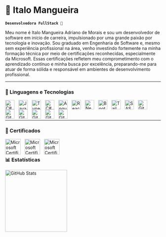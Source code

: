 # 👾 Italo Mangueira

**`Desenvolvedora FullStack 🤖`**

Meu nome é Italo Mangueira Adriano de Morais e sou um desenvolvedor de software em início de carreira, impulsionado por uma grande paixão por tecnologia e inovação. Sou graduado em Engenharia de Software e, mesmo sem experiência profissional na área, venho investindo fortemente na minha formação técnica por meio de certificações reconhecidas, especialmente da Microsoft. Essas certificações refletem meu comprometimento com o aprendizado contínuo e minha busca por excelência, preparando-me para atuar de forma sólida e responsável em ambientes de desenvolvimento profissional.

---

### 🤖 Linguagens e Tecnologias

<img 
    align="left" 
    alt="C#" 
    title="C#"
    width="30px" 
    style="padding-right: 10px;" 
    src="https://cdn.jsdelivr.net/gh/devicons/devicon@latest/icons/csharp/csharp-original.svg" 
/>
<img 
    align="left" 
    alt="JavaScript" 
    title="JavaScript"
    width="30px" 
    style="padding-right: 10px;" 
    src="https://cdn.jsdelivr.net/gh/devicons/devicon@latest/icons/javascript/javascript-original.svg" 
/>
<img 
    align="left" 
    alt="TypeScript"
    title="TypeScript" 
    width="30px" 
    style="padding-right: 10px;" 
    src="https://cdn.jsdelivr.net/gh/devicons/devicon@latest/icons/typescript/typescript-original.svg" 
/>
<img 
    align="left" 
    alt="C#" 
    title="C#"
    width="30px" 
    style="padding-right: 10px;" 
    src="https://cdn.jsdelivr.net/gh/devicons/devicon@latest/icons/dotnetcore/dotnetcore-original.svg" 
/>
<img 
    align="left" 
    alt="Angular"
    title="Angular" 
    width="30px" 
    style="padding-right: 10px;" 
    src="https://cdn.jsdelivr.net/gh/devicons/devicon@latest/icons/angular/angular-original.svg"
/>

<img 
    align="left" 
    alt="React"
    title="React" 
    width="30px" 
    style="padding-right: 10px;" 
    src="https://cdn.jsdelivr.net/gh/devicons/devicon@latest/icons/react/react-original.svg" 
/>
<img 
    align="left" 
    alt="Next.js" 
    title="Next.js"
    width="30px" 
    style="padding-right: 10px;" 
    src="https://cdn.jsdelivr.net/gh/devicons/devicon@latest/icons/nextjs/nextjs-original.svg" 
/>
<img 
    align="left" 
    alt="Bootstrap"
    title="Bootstrap" 
    width="30px" 
    style="padding-right: 10px;" 
    src="https://cdn.jsdelivr.net/gh/devicons/devicon@latest/icons/bootstrap/bootstrap-original.svg" 
/>
<img 
    align="left" 
    alt="Tailwind" 
    title="Tailwind"
    width="30px" 
    style="padding-right: 10px;" 
    src="https://cdn.jsdelivr.net/gh/devicons/devicon@latest/icons/tailwindcss/tailwindcss-original.svg" 
/>
<img 
    align="left" 
    alt="SASS" 
    title="SASS"
    width="30px" 
    style="padding-right: 10px;" 
    src="https://cdn.jsdelivr.net/gh/devicons/devicon@latest/icons/sass/sass-original.svg" 
/>
<img 
    align="left" 
    alt="Git" 
    title="Git"
    width="30px" 
    style="padding-right: 10px;" 
    src="https://cdn.jsdelivr.net/gh/devicons/devicon@latest/icons/git/git-original.svg" 
/>
<img
align="left"
alt="Git"
title="Git"
width="30px"
style="padding-right: 10px;"
src="https://cdn.jsdelivr.net/gh/devicons/devicon@latest/icons/docker/docker-original-wordmark.svg"
/>
<img
align="left"
alt="Git"
title="Git"
width="30px"
style="padding-right: 10px;"
src="https://cdn.jsdelivr.net/gh/devicons/devicon@latest/icons/rabbitmq/rabbitmq-original.svg"
/>
<img
align="left"
alt="Git"
title="Git"
width="30px"
style="padding-right: 10px;"
src="https://cdn.jsdelivr.net/gh/devicons/devicon@latest/icons/microsoftsqlserver/microsoftsqlserver-original-wordmark.svg"
/>
<img
align="left"
alt="Git"
title="Git"
width="30px"
style="padding-right: 10px;"
src="https://cdn.jsdelivr.net/gh/devicons/devicon@latest/icons/mysql/mysql-original-wordmark.svg"
/>
<img
align="left"
alt="Git"
title="Git"
width="30px"
style="padding-right: 10px;"
src="https://cdn.jsdelivr.net/gh/devicons/devicon@latest/icons/mongodb/mongodb-plain-wordmark.svg"
/>

<br/>
<br/>
<br/>

---

### 💼 Certificados

<a href="https://learn.microsoft.com/api/credentials/share/pt-br/ITALOMANGUEIRA-3775/E7AB24DF2D586F?sharingId=20CF814CF5009016">
<img
align="left"
alt="Microsoft Certified: Security, Compliance, and Identity Fundamentals"
title="Microsoft Certified: Security, Compliance, and Identity Fundamentals"
width="50px"
style="padding-right: 10px;"
src="https://learn.microsoft.com/media/learn/certification/badges/microsoft-certified-fundamentals-badge.svg?branch=main"
/>
</a>

<a href="https://www.credly.com/badges/9e3b33bf-347e-4dc2-8a92-5de7f30f2a4b/linked_in_profile">
<img
align="left"
alt="Microsoft Certified: Azure AI Fundamentals"
title="Microsoft Certified: Azure AI Fundamentals"
width="50px"
style="padding-right: 10px;"
src="https://learn.microsoft.com/media/learn/certification/badges/microsoft-certified-fundamentals-badge.svg?branch=main"
/>
</a>

<a href="https://www.credly.com/badges/95f0369f-393d-467c-8af8-53fc9605313c/linked_in_profile">
<img
align="left"
alt="Microsoft Certified: Azure Data Fundamentals"
title="Microsoft Certified: Azure Data Fundamentals"
width="50px"
style="padding-right: 10px;"
src="https://learn.microsoft.com/media/learn/certification/badges/microsoft-certified-fundamentals-badge.svg?branch=main"
/>
</a>

<br/>
<br/>

### 📊 Estatísticas

<img 
      align="left" 
      alt="GitHub Stats" 
      height="200" 
      src="https://github-readme-stats.vercel.app/api/top-langs/?username=italomangueira&theme=tokyonight&layout=compact&custom_title=Tecnologias&langs_count=9" 
  />

</p>
